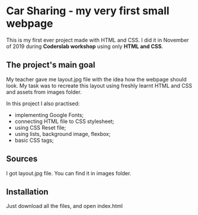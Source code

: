 # Car Sharing - my very first small webpage

This is my first ever project made with HTML and CSS. I did it in November of 2019 during **Coderslab workshop** using only **HTML and CSS**.

## The project's main goal

My teacher gave me layout.jpg file with the idea how the webpage should look. My task was to recreate this layout using freshly learnt HTML and CSS and assets from images folder.

In this project I also practised:

- implementing Google Fonts;
- connecting HTML file to CSS stylesheet;
- using CSS Reset file;
- using lists, background image, flexbox;
- basic CSS tags;

## Sources

I got layout.jpg file. You can find it in images folder.

## Installation

Just download all the files, and open index.html
